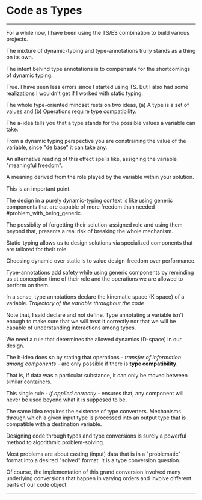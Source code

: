 # Code as Types
---

For a while now, I have been using the TS/ES combination to build various projects. 

The mixture of dynamic-typing and type-annotations trully stands as a thing on its own. 

The intent behind type annotations is to compensate for the shortcomings of dynamic typing.

True. I have seen less errors since I started using TS. But I also had some realizations I wouldn't get if I worked with static typing.

The whole type-oriented mindset rests on two ideas, (a) A type is a set of values and (b) Operations require type compatibility.

The a-idea tells you that a type stands for the possible values a variable can take. 

From a dynamic typing perspective you are constraining the value of the variable, since "de base" it can take any.

An alternative reading of this effect spells like, assigning the variable "meaningful freedom".

A meaning derived from the role played by the variable within your solution.

This is an important point.

The design in a purely dynamic-typing context is like using generic components that are capable of more freedom than needed #problem_with_being_generic.

The possiblity of forgetting their solution-assigned role and using them beyond that, presents a real risk of breaking the whole mechanism.

Static-typing allows us to design solutions via specialized components that are tailored for their role.

Choosing dynamic over static is to value design-freedom over performance.

Type-annotations add safety while using generic components by reminding us at conception time of their role and the operations we are allowed to perform on them.

In a sense, type annotations declare the kinematic space (K-space) of a variable. *Trajectory of the variable throughout the code*

Note that, I said declare and not define. Type annotating a variable isn't enough to make sure that we will treat it correctly nor that we will be capable of understanding interactions among types.

We need a rule that determines the allowed dynamics (D-space) in our design.

The b-idea does so by stating that operations - *transfer of information among components* - are only possible if there is **type compatibility**.

That is, if data was a particular substance, it can only be moved between similar containers.

This single rule - *if applied correctly* - ensures that, any component will never be used beyond what it is supposed to be.

The same idea requires the existence of type converters. Mechanisms through which a given input type is processed into an output type that is compatible with a destination variable.

Designing code through types and type conversions is surely a powerful method to algorithmic problem-solving.

Most problems are about casting (input) data that is in a "problematic" format into a desired "solved" format. It is a type conversion question.

Of course, the implementation of this grand conversion involved many underlying conversions that happen in varying orders and involve different parts of our code object.

---

